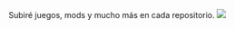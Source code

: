 Subiré juegos, mods y mucho más en cada repositorio.
![](https://github.com/MrGames4Life/WaTroll/blob/main/ghost-mw2.gif)